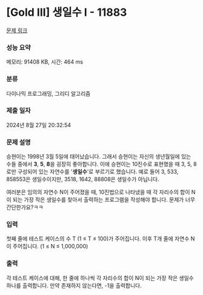 # [Gold III] 생일수 I - 11883 

[문제 링크](https://www.acmicpc.net/problem/11883) 

### 성능 요약

메모리: 91408 KB, 시간: 464 ms

### 분류

다이나믹 프로그래밍, 그리디 알고리즘

### 제출 일자

2024년 8월 27일 20:32:54

### 문제 설명

<p>승현이는 1998년 3월 5일에 태어났습니다. 그래서 승현이는 자신의 생년월일에 있는 수들 중에서 <strong>3</strong>, <strong>5</strong>, <strong>8</strong>을 굉장히 좋아합니다. 이에 승현이는 10진수로 표현했을 때 3, 5, 8로만 구성되어 있는 자연수를 '<strong>생일수</strong>'로 부르기로 했습니다. 예로 들어 3, 533, 858553은 생일수이지만, 3518, 1642, 88808은 생일수가 아닙니다.</p>

<p>여러분은 임의의 자연수 N이 주어졌을 때, 10진법으로 나타냈을 때 각 자리수의 합이 N이 되는 가장 작은 생일수를 찾아서 출력하는 프로그램을 작성해야 합니다. 문제가 너무 간단한가요?ㅋㅋ</p>

### 입력 

 <p>첫째 줄에 테스트 케이스의 수 T (1 ≤ T ≤ 100)가 주어집니다. 이후 T개 줄에 자연수 N이 주어집니다. (1 ≤ N ≤ 1,000,000)</p>

<p> </p>

### 출력 

 <p>각 테스트 케이스에 대해, 한 줄에 하나씩 각 자리수의 합이 N이 되는 가장 작은 생일수 하나를 출력합니다. 만약 존재하지 않는다면, -1을 출력합니다.</p>

